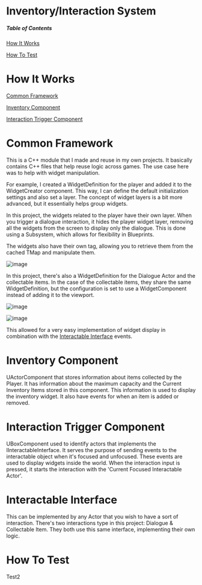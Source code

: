 # Inventory/Interaction System

##### Table of Contents  

[How It Works](#how-it-works)

[How To Test](#how-to-test)

# How It Works
[Common Framework](#common-framework)

[Inventory Component](#inventory-component)

[Interaction Trigger Component](#interaction-trigger-component)

# Common Framework
This is a C++ module that I made and reuse in my own projects. It basically contains C++ files that help reuse logic across games. The use case here was to help with widget manipulation.

For example, I created a WidgetDefinition for the player and added it to the WidgetCreator component. This way, I can define the default initialization settings and also set a layer. The concept of widget layers is a bit more advanced, but it essentially helps group widgets.

In this project, the widgets related to the player have their own layer. When you trigger a dialogue interaction, it hides the player widget layer, removing all the widgets from the screen to display only the dialogue. This is done using a Subsystem, which allows for flexibility in Blueprints.

The widgets also have their own tag, allowing you to retrieve them from the cached TMap and manipulate them.

![image](https://github.com/user-attachments/assets/8398b01d-8ee3-4223-809d-c309760754b0)

In this project, there's also a WidgetDefinition for the Dialogue Actor and the collectable items. In the case of the collectable items, they share the same WidgetDefinition, but the configuration is set to use a WidgetComponent instead of adding it to the viewport.

![image](https://github.com/user-attachments/assets/9df017f2-cfde-4ca6-a036-06207d3492ed)

![image](https://github.com/user-attachments/assets/e2f2c60b-52ae-4f89-b187-31c4a2f83450)

This allowed for a very easy implementation of widget display in combination with the [Interactable Interface](#interactable-interface) events.

# Inventory Component
UActorComponent that stores information about items collected by the Player. It has information about the maximum capacity and the Current Inventory Items stored in this component. This information is used to display the inventory widget. It also have events for when an item is added or removed.

# Interaction Trigger Component
UBoxComponent used to identify actors that implements the IInteractableInterface. It serves the purpose of sending events to the interactable object when it's focused and unfocused. These events are used to display widgets inside the world. When the interaction input is pressed, it starts the interaction with the 'Current Focused Interactable Actor'.

# Interactable Interface
This can be implemented by any Actor that you wish to have a sort of interaction. There's two interactions type in this project: Dialogue & Collectable Item. They both use this same interface, implementing their own logic.

# How To Test
Test2
